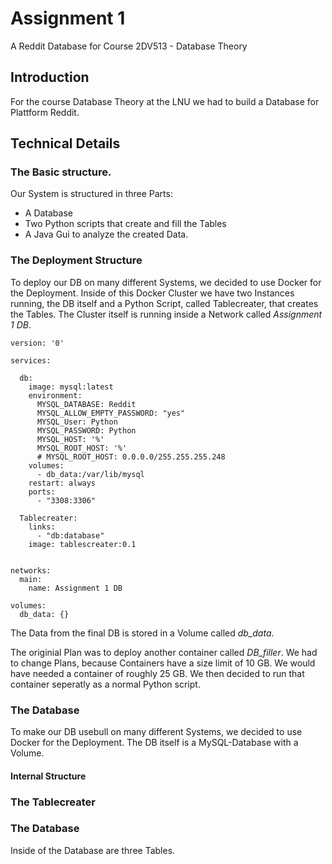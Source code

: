 # Assignment 1
A Reddit Database for Course 2DV513 - Database Theory


## Introduction
For the course Database Theory at the LNU we had to build a Database for Plattform Reddit. 

## Technical Details
### The Basic structure. 
Our System is structured in three Parts:

- A Database
- Two Python scripts that create and fill the Tables
- A Java Gui to analyze the created Data.

### The Deployment Structure
To deploy our DB on many different Systems, we decided to use Docker for the Deployment. 
Inside of this Docker Cluster we have two Instances running, the DB itself and a Python Script, called Tablecreater, that creates the Tables. The Cluster itself is running inside a Network called *Assignment 1 DB*. 

```
version: '0'

services:

  db:
    image: mysql:latest
    environment:
      MYSQL_DATABASE: Reddit
      MYSQL_ALLOW_EMPTY_PASSWORD: "yes"
      MYSQL_User: Python
      MYSQL_PASSWORD: Python
      MYSQL_HOST: '%'
      MYSQL_ROOT_HOST: '%'
      # MYSQL_ROOT_HOST: 0.0.0.0/255.255.255.248
    volumes:
      - db_data:/var/lib/mysql
    restart: always
    ports:
      - "3308:3306"

  Tablecreater:
    links:
      - "db:database"
    image: tablescreater:0.1


networks:
  main:
    name: Assignment 1 DB

volumes:
  db_data: {}
```

The Data from the final DB is stored in a Volume called *db_data*. 

The originial Plan was to deploy another container called *DB_filler*. We had to change Plans, because Containers have a size limit of 10 GB. We would have needed a container of roughly 25 GB. 
We then decided to run that container seperatly as a normal Python script.


### The Database
To make our DB usebull on many different Systems, we decided to use Docker for the Deployment.
The DB itself is a MySQL-Database with a Volume. 

#### Internal Structure


### The Tablecreater



### The Database
Inside of the Database are three Tables. 
